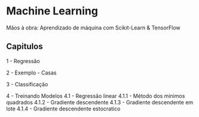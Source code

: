 # Machine Learning

Mãos à obra: Aprendizado de máquina com Scikit-Learn & TensorFlow

## Capitulos

1 - Regressão

2 - Exemplo - Casas

3 - Classificação

4 - Treinando Modelos
4.1 - Regressão linear
4.1.1 - Método dos minimos quadrados
4.1.2 - Gradiente descendente
4.1.3 - Gradiente descendente em lote
4.1.4 - Gradiente descendente estocratico
